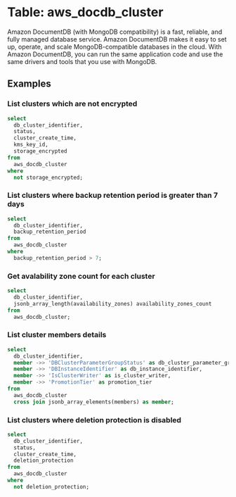 # Table: aws_docdb_cluster

Amazon DocumentDB (with MongoDB compatibility) is a fast, reliable, and fully managed database service. Amazon DocumentDB makes it easy to set up, operate, and scale MongoDB-compatible databases in the cloud. With Amazon DocumentDB, you can run the same application code and use the same drivers and tools that you use with MongoDB.

## Examples

### List clusters which are not encrypted

```sql
select
  db_cluster_identifier,
  status,
  cluster_create_time,
  kms_key_id,
  storage_encrypted
from
  aws_docdb_cluster
where
  not storage_encrypted;
```

### List clusters where backup retention period is greater than 7 days

```sql
select
  db_cluster_identifier,
  backup_retention_period
from
  aws_docdb_cluster
where
  backup_retention_period > 7;
```

### Get avalability zone count for each cluster

```sql
select
  db_cluster_identifier,
  jsonb_array_length(availability_zones) availability_zones_count
from
  aws_docdb_cluster;
```

### List cluster members details

```sql
select
  db_cluster_identifier,
  member ->> 'DBClusterParameterGroupStatus' as db_cluster_parameter_group_status,
  member ->> 'DBInstanceIdentifier' as db_instance_identifier,
  member ->> 'IsClusterWriter' as is_cluster_writer,
  member ->> 'PromotionTier' as promotion_tier
from
  aws_docdb_cluster
  cross join jsonb_array_elements(members) as member;
```

### List clusters where deletion protection is disabled

```sql
select
  db_cluster_identifier,
  status,
  cluster_create_time,
  deletion_protection
from
  aws_docdb_cluster
where
  not deletion_protection;
```